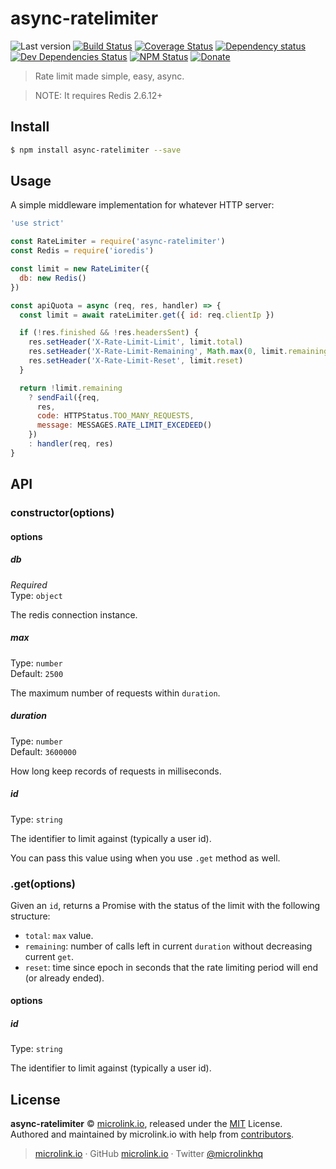 # async-ratelimiter

![Last version](https://img.shields.io/github/tag/microlinkhq/async-ratelimiter.svg?style=flat-square)
[![Build Status](https://img.shields.io/travis/microlinkhq/async-ratelimiter/master.svg?style=flat-square)](https://travis-ci.org/microlinkhq/async-ratelimiter)
[![Coverage Status](https://img.shields.io/coveralls/microlinkhq/async-ratelimiter.svg?style=flat-square)](https://coveralls.io/github/microlinkhq/async-ratelimiter)
[![Dependency status](https://img.shields.io/david/microlinkhq/async-ratelimiter.svg?style=flat-square)](https://david-dm.org/microlinkhq/async-ratelimiter)
[![Dev Dependencies Status](https://img.shields.io/david/dev/microlinkhq/async-ratelimiter.svg?style=flat-square)](https://david-dm.org/microlinkhq/async-ratelimiter#info=devDependencies)
[![NPM Status](https://img.shields.io/npm/dm/async-ratelimiter.svg?style=flat-square)](https://www.npmjs.org/package/async-ratelimiter)
[![Donate](https://img.shields.io/badge/donate-paypal-blue.svg?style=flat-square)](https://paypal.me/microlinkhq)

> Rate limit made simple, easy, async.

> NOTE: It requires Redis 2.6.12+

## Install

```bash
$ npm install async-ratelimiter --save
```

## Usage

A simple middleware implementation for whatever HTTP server:

```js
'use strict'

const RateLimiter = require('async-ratelimiter')
const Redis = require('ioredis')

const limit = new RateLimiter({
  db: new Redis()
})

const apiQuota = async (req, res, handler) => {
  const limit = await rateLimiter.get({ id: req.clientIp })

  if (!res.finished && !res.headersSent) {
    res.setHeader('X-Rate-Limit-Limit', limit.total)
    res.setHeader('X-Rate-Limit-Remaining', Math.max(0, limit.remaining - 1))
    res.setHeader('X-Rate-Limit-Reset', limit.reset)
  }

  return !limit.remaining
    ? sendFail({req,
      res,
      code: HTTPStatus.TOO_MANY_REQUESTS,
      message: MESSAGES.RATE_LIMIT_EXCEDEED()
    })
    : handler(req, res)
}
```

## API

### constructor(options)

#### options

##### db

*Required*<br>
Type: `object`

The redis connection instance.

##### max

Type: `number`<br>
Default: `2500`

The maximum number of requests within `duration`.

##### duration

Type: `number`<br>
Default: `3600000`

How long keep records of requests in milliseconds.

##### id

Type: `string`

The identifier to limit against (typically a user id).

You can pass this value using when you use `.get` method as well.

### .get(options)

Given an `id`, returns a Promise with the status of the limit with the following structure:
  - `total`: `max` value.
  - `remaining`: number of calls left in current `duration` without decreasing current `get`.
  - `reset`: time since epoch in seconds that the rate limiting period will end (or already ended).

#### options

##### id

Type: `string`

The identifier to limit against (typically a user id).

## License

**async-ratelimiter** © [microlink.io](https://microlink.io), released under the [MIT](https://github.com/microlinkhq/async-ratelimiter/blob/master/LICENSE.md) License.<br>
Authored and maintained by microlink.io with help from [contributors](https://github.com/microlinkhq/async-ratelimiter/contributors).

> [microlink.io](https://microlink.io) · GitHub [microlink.io](https://github.com/microlinkhq) · Twitter [@microlinkhq](https://twitter.com/microlinkhq)
